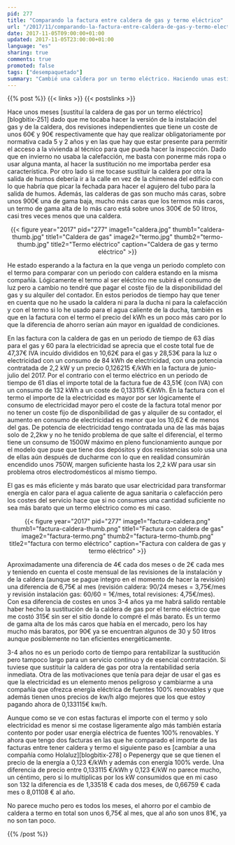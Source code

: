 ```yaml
---
pid: 277
title: "Comparando la factura entre caldera de gas y termo eléctrico"
url: "/2017/11/comparando-la-factura-entre-caldera-de-gas-y-termo-electrico/"
date: 2017-11-05T09:00:00+01:00
updated: 2017-11-05T23:00:00+01:00
language: "es"
sharing: true
comments: true
promoted: false
tags: ["desempaquetado"]
summary: "Cambié una caldera por un termo eléctrico. Haciendo unas estimaciones previas pensaba que si pero ahora que tengo una factura con el importe completo teniendo la cadera de gas y habiendo llegado otra con un periodo completo con termo eléctrico puedo comparar y comprobar cuales son los importes reales de cada una de las opciones, ¿el importe que pago en la factura con el termo eléctrico será menor?."
---
```


{{% post %}}
{{< links >}}
{{< postslinks >}}

Hace unos meses [sustituí la caldera de gas por un termo eléctrico][blogbitix-251] dado que me tocaba hacer la versión de la instalación del gas y de la caldera, dos revisiones independientes que tiene un coste de unos 60€ y 90€ respectivamente que hay que realizar obligatoriamente por normativa cada 5 y 2 años y en las que hay que estar presente para permitir el acceso a la vivienda al técnico para que pueda hacer la inspección. Dado que en invierno no usaba la calefacción, me basta con ponerme más ropa o usar alguna manta, al hacer la sustitución no me importaba perder esa característica. Por otro lado si me tocase sustituir la caldera por otra la salida de humos debería ir a la calle en vez de la chimenea del edificio con lo que habría que picar la fechada para hacer el agujero del tubo para la salida de humos. Además, las calderas de gas son mucho más caras, sobre unos 900€ una de gama baja, mucho más caras que los termos más caros, un termo de gama alta de lo más caro está sobre unos 300€ de 50 litros, casi tres veces menos que una caldera.

<div class="media" style="text-align: center;">
    {{< figure year="2017" pid="277"
        image1="caldera.jpg" thumb1="caldera-thumb.jpg" title1="Caldera de gas"
        image2="termo.jpg" thumb2="termo-thumb.jpg" title2="Termo eléctrico"
        caption="Caldera de gas y termo eléctrico" >}}
</div>

He estado esperando a la factura en la que venga un periodo completo con el termo para comparar con un periodo con caldera estando en la misma compañía. Lógicamente el termo al ser eléctrico me subirá el consumo de luz pero a cambio no tendré que pagar el coste fijo de la disponibilidad del gas y su alquiler del contador. En estos periodos de tiempo hay que tener en cuenta que no he usado la caldera ni para la ducha ni para la calefacción y con el termo si lo he usado para el agua caliente de la ducha, también es que en la factura con el termo el precio del kWh es un poco más caro por lo que la diferencia de ahorro serían aún mayor en igualdad de condiciones.

En las factura con la caldera de gas en un periodo de tiempo de 63 días para el gas y 60 para la electricidad se aprecia que el coste total fue de 47,37€ IVA incuído divididos en 10,62€ para el gas y 28,53€ para la luz o electricidad con un consumo de 84 kWh de electricidad, con una potencia contratada de 2,2 kW y un precio 0,126215 €/kWh en la factura de junio-julio del 2017. Por el contrario con el termo eléctrico en un periodo de tiempo de 61 días el importe total de la factura fue de 43,51€ (con IVA) con un consumo de 132 kWh a un coste de 0,133115 €/kWh. En la factura con el termo el importe de la electricidad es mayor por ser lógicamente el consumo de electricidad mayor pero el coste de la factura total menor por no tener un coste fijo de disponibilidad de gas y alquiler de su contador, el aumento en consumo de electricidad es menor que los 10,62 € de menos del gas. De potencia de electricidad tengo contratada una de las más bajas solo de 2,2kw y no he tenido problema de que salte el diferencial, el termo tiene un consumo de 1500W máximo en pleno funcionamiento aunque por el modelo que puse que tiene dos depósitos y dos resistencias solo usa una de ellas aún después de ducharme con lo que en realidad consumirán encendido unos 750W, margen suficiente hasta los 2,2 kW para usar sin problema otros electrodomésticos al mismo tiempo.

El gas es más eficiente y más barato que usar electricidad para transformar energía en calor para el agua caliente de agua sanitaria o calefacción pero los costes del servicio hace que si no consumes una cantidad suficiente no sea más barato que un termo eléctrico como es mi caso.

<div class="media" style="text-align: center;">
    {{< figure year="2017" pid="277"
        image1="factura-caldera.png" thumb1="factura-caldera-thumb.png" title1="Factura con caldera de gas"
        image2="factura-termo.png" thumb2="factura-termo-thumb.png" title2="factura con termo eléctrico"
        caption="Factura con caldera de gas y termo eléctrico" >}}
</div>

Aproximadamente una diferencia de 4€ cada dos meses o de 2€ cada mes y teniendo en cuenta el coste mensual de las revisiones de la instalación y de la caldera (aunque se pague integro en el momento de hacer la revisión) una diferencia de 6,75€ al mes (revisión caldera: 90/24 meses = 3,75€/mes y revisión instalación gas: 60/60 = 1€/mes, total revisiones: 4,75€/mes). Con esa diferencia de costes en unos 3-4 años ya me habrá salido rentable haber hecho la sustitución de la caldera de gas por el termo eléctrico que me costó 315€ sin ser el sitio donde lo compré el más barato. Es un termo de gama alta de los más caros que había en el mercado, pero los hay mucho más baratos, por 90€ ya se encuentran algunos de 30 y 50 litros aunque posiblemente no tan eficientes energéticamente.

3-4 años no es un periodo corto de tiempo para rentabilizar la sustitución pero tampoco largo para un servicio continuo y de esencial contratación. Si tuviese que sustituir la caldera de gas por otra la rentabilidad sería inmediata. Otra de las motivaciones que tenía para dejar de usar el gas es que la electricidad es un elemento menos peligroso y cambiarme a una compañía que ofrezca energía eléctrica de fuentes 100% renovables y que además tienen unos precios de kw/h algo mejores que los que estoy pagando ahora de 0,133115€ kw/h.

Aunque como se ve con estas facturas el importe con el termo y solo electricidad es menor si me costase ligeramente algo más también estaría contento por poder usar energía eléctrica de fuentes 100% renovables. Y ahora que tengo dos facturas en las que he comparado el importe de las facturas entre tener caldera y termo el siguiente paso es [cambiar a una compañía como Holaluz][blogbitix-278] o Pepenergy que se que tienen el precio de la energía a 0,123 €/kWh y además con energía 100% verde. Una diferencia de precio entre 0,133115 €/kWh y 0,123 €/kW no parece mucho, un céntimo, pero si lo multiplicas por los kW consumidos que en mi caso son 132 la diferencia es de 1,33518 € cada dos meses, de 0,66759 € cada mes o 8,01108 € al año.

No parece mucho pero es todos los meses, el ahorro por el cambio de caldera a termo en total son unos 6,75€ al mes, que al año son unos 81€, ya no son tan poco.

{{% /post %}}
